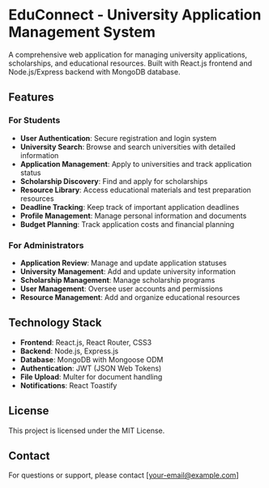 # EduConnect - University Application Management System

A comprehensive web application for managing university applications, scholarships, and educational resources. Built with React.js frontend and Node.js/Express backend with MongoDB database.

## Features

### For Students
- **User Authentication**: Secure registration and login system
- **University Search**: Browse and search universities with detailed information
- **Application Management**: Apply to universities and track application status
- **Scholarship Discovery**: Find and apply for scholarships
- **Resource Library**: Access educational materials and test preparation resources
- **Deadline Tracking**: Keep track of important application deadlines
- **Profile Management**: Manage personal information and documents
- **Budget Planning**: Track application costs and financial planning

### For Administrators
- **Application Review**: Manage and update application statuses
- **University Management**: Add and update university information
- **Scholarship Management**: Manage scholarship programs
- **User Management**: Oversee user accounts and permissions
- **Resource Management**: Add and organize educational resources

## Technology Stack

- **Frontend**: React.js, React Router, CSS3
- **Backend**: Node.js, Express.js
- **Database**: MongoDB with Mongoose ODM
- **Authentication**: JWT (JSON Web Tokens)
- **File Upload**: Multer for document handling
- **Notifications**: React Toastify



## License

This project is licensed under the MIT License.

## Contact

For questions or support, please contact [your-email@example.com]
